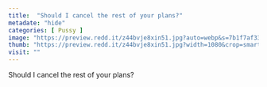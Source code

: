 ```yaml
---
title:  "Should I cancel the rest of your plans?"
metadate: "hide"
categories: [ Pussy ]
image: "https://preview.redd.it/z44bvje8xin51.jpg?auto=webp&s=7b1f7af33446d161b4a51c375ab1b6a31049e02a"
thumb: "https://preview.redd.it/z44bvje8xin51.jpg?width=1080&crop=smart&auto=webp&s=7e8abb1cd84a3a96fc3398cf0dbf9ef32517c687"
visit: ""
---
```

Should I cancel the rest of your plans?
